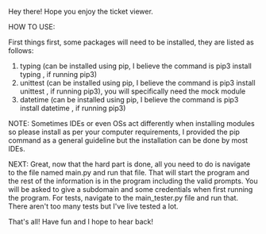 Hey there! Hope you enjoy the ticket viewer. 

HOW TO USE:

First things first, some packages will need to be installed, they are listed as follows:
1. typing (can be installed using pip, I believe the command is pip3 install typing , if running pip3)
2. unittest (can be installed using pip, I believe the command is pip3 install unittest , if running pip3), you will specifically need the mock module
3. datetime (can be installed using pip, I believe the command is pip3 install datetime , if running pip3)

NOTE: Sometimes IDEs or even OSs act differently when installing modules so please install as per your computer requirements, I provided the pip command as a 
general guideline but the installation can be done by most IDEs.

NEXT:
Great, now that the hard part is done, all you need to do is navigate to the file named main.py and run that file. That will start the program and the rest of the 
information is in the program including the valid prompts. You will be asked to give a subdomain and some credentials when first running the program.
For tests, navigate to the main_tester.py file and run that. There aren't too many tests but I've live tested a lot. 

That's all! Have fun and I hope to hear back!
